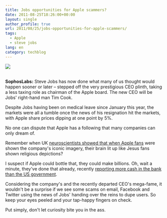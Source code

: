 ```yaml
---
title: Jobs opportunities for Apple scammers?
date: 2011-08-25T18:26:00+00:00
layout: single
author_profile: true
url: 2011/08/25/jobs-opportunities-for-apple-scammers/
tags:
  - Apple
  - steve jobs
lang: en
category: techblog
---
```

<div dir="ltr" trbidi="on">
  <div>
    <a href="http://4.bp.blogspot.com/-yE_g7QL5k-A/TlaMsjrhwjI/AAAAAAAAD_M/mJ6JO_Ow1HI/s1600/jobs_economist_cover.jpg" imageanchor="1"><img border="0" src="http://4.bp.blogspot.com/-yE_g7QL5k-A/TlaMsjrhwjI/AAAAAAAAD_M/mJ6JO_Ow1HI/s1600/jobs_economist_cover.jpg" /></a>
  </div>
  
  <p>
    <span></span><br /><b>SophosLabs:</b> Steve Jobs has now done what many of us thought would happen sooner or later &#8211; stepped off the very prestigious CEO plinth, taking a less taxing role as chairman of the Apple board. The new CEO will be Jobs' right-hand man Tim Cook.
  </p>
  
  <p>
    Despite Jobs having been on medical leave since January this year, the markets were all a tumble once the news of his resignation hit the markets, with Apple share prices dipping at one point by 5%.
  </p>
  
  <p>
    No one can dispute that Apple has a following that many companies can only dream of.
  </p>
  
  <p>
    Remember when UK <a href="http://www.gadgetsdna.com/apple-stimulates-religious-reaction-in-brains-of-fans-study/10847/">neuroscientists showed that when Apple fans</a> were shown the company's iconic imagery, their brain lit up like Jesus fans shown religious depictions?
  </p>
  
  <p>
    I suspect if Apple could bottle that, they could make billions. Oh, wait a minute, they've done that already, recently <a href="http://www.businessinsider.com/apple-has-more-cash-on-hand-than-the-us-government-2011-7">reporting more cash in the bank than the US government</a>.
  </p>
  
  <p>
    Considering the company's and the recently departed CEO's mega-fame, it wouldn't be a surprise if we see some scams on email, Facebook and Twitter using the news of Jobs' handing over the reins to dupe users. So keep your eyes peeled and your tap-happy fingers on check.
  </p>
  
  <p>
    Put simply, don't let curiosity bite you in the ass.
  </p>
</div>